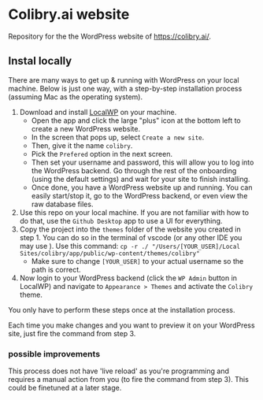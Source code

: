 # Colibry.ai website

Repository for the the WordPress website of https://colibry.ai/.

## Instal locally

There are many ways to get up & running with WordPress on your local machine. Below is just one way, with a step-by-step installation process (assuming Mac as the operating system).

1. Download and install [LocalWP](https://localwp.com/) on your machine.
   * Open the app and click the large "plus" icon at the bottom left to create a new WordPress website.
   * In the screen that pops up, select `Create a new site`.
   * Then, give it the name `colibry`.
   * Pick the `Prefered` option in the next screen.
   * Then set your username and password, this will allow you to log into the WordPress backend. Go through the rest of the onboarding (using the default settings) and wait for your site to finish  installing.
   * Once done, you have a WordPress website up and running. You can easily start/stop it, go to the WordPress backend, or even view the raw database files.
2. Use this repo on your local machine. If you are not familiar with how to do that, use the `Github Desktop` app to use a UI for everything.
3. Copy the project into the `themes` folder of the website you created in step 1. You can do so in the terminal of vscode (or any other IDE you may use ). Use this command: `cp -r ./ "/Users/[YOUR_USER]/Local Sites/colibry/app/public/wp-content/themes/colibry"`
   * Make sure to change `[YOUR_USER]` to your actual username so the path is correct.
4. Now login to your WordPress backend (click the `WP Admin` button in LocalWP) and navigate to `Appearance > Themes` and activate the `Colibry` theme.

You only have to perform these steps once at the installation process.

Each time you make changes and you want to preview it on your WordPress site, just fire the command from step 3.

### possible improvements

This process does not have 'live reload' as you're programming and requires a manual action from you (to fire the command from step 3). This could be finetuned at a later stage.